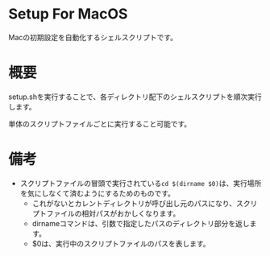 # Setup For MacOS
Macの初期設定を自動化するシェルスクリプトです。

# 概要
setup.shを実行することで、各ディレクトリ配下のシェルスクリプトを順次実行します。

単体のスクリプトファイルごとに実行すること可能です。

# 備考
- スクリプトファイルの冒頭で実行されている`cd $(dirname $0)`は、実行場所を気にしなくて済むようにするためのものです。
  - これがないとカレントディレクトリが呼び出し元のパスになり、スクリプトファイルの相対パスがおかしくなります。
  - dirnameコマンドは、引数で指定したパスのディレクトリ部分を返します。
  - $0は、実行中のスクリプトファイルのパスを表します。